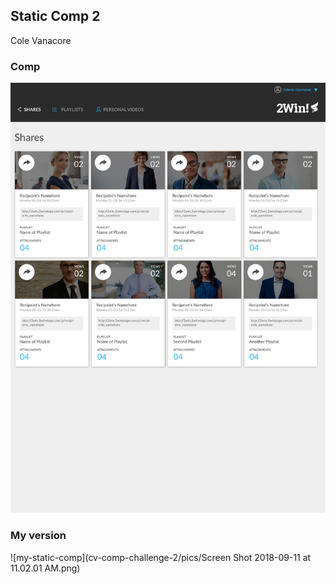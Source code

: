 ## Static Comp 2
Cole Vanacore

### Comp

![static-comp-2](pics/static-comp-challenge-2.jpg)

### My version

![my-static-comp](cv-comp-challenge-2/pics/Screen Shot 2018-09-11 at 11.02.01 AM.png)
    
